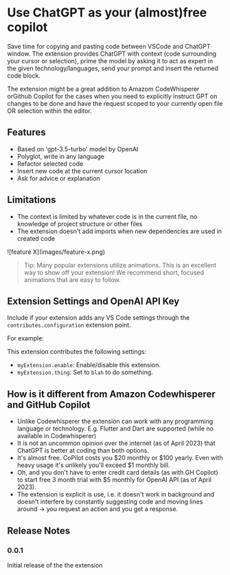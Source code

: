 # Use ChatGPT as your (almost)free copilot

Save time for copying and pasting code between VSCode and ChatGPT window. The extension provides ChatGPT with context (code surrounding your cursor or selection), prime the model by asking it to act as expert in the given technology/languages, send your prompt and insert the returned code block.

The extension might be a great addition to Amazom CodeWhisperer orGithub Copilot for the cases when you need to explicitly instruct GPT on  changes to be done and have the request scoped to your currently open file OR selection within the editor.

## Features

- Based on 'gpt-3.5-turbo' model by OpenAI
- Polyglot, write in any language
- Refactor selected code
- Insert new code at the current cursor location
- Ask for advice or explanation

## Limitations
- The context is limited by whatever code is in the current file, no knowledge of project structure or other files
- The extension doesn't add imports when new dependencies are used in created code

\!\[feature X\]\(images/feature-x.png\)

> Tip: Many popular extensions utilize animations. This is an excellent way to show off your extension! We recommend short, focused animations that are easy to follow.

## Extension Settings and OpenAI API Key

Include if your extension adds any VS Code settings through the `contributes.configuration` extension point.

For example:

This extension contributes the following settings:

* `myExtension.enable`: Enable/disable this extension.
* `myExtension.thing`: Set to `blah` to do something.

## How is it different from Amazon Codewhisperer and GitHub Copilot
- Unlike Codewhisperer the extension can work with any programming language or technology. E.g. Flutter and Dart are supported (while no available in Codewhisperer)
- It is not an uncommon opinion over the internet (as of April 2023) that ChatGPT is better at coding than both options.
- It's almost free. CoPilot costs you $20 monthly or $100 yearly. Even with heavy usage it's unlikely you'll exceed $1 monthly bill.
- Oh, and you don't have to enter credit card details (as with GH Copilot) to start free 3 month trial with $5 monthly for OpenAI API (as of April 2023).
- The extension is explicit is use, i.e. it doesn't work in background and doesn't interfere by constantly suggesting code and moving lines around -> you request an action and you get a response.

## Release Notes

### 0.0.1

Initial release of the the extension